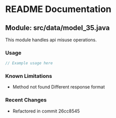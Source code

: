 # README Documentation

## Module: src/data/model_35.java

This module handles api misuse operations.

### Usage

```java
// Example usage here
```

### Known Limitations

- Method not found Different response format

### Recent Changes

- Refactored in commit 26cc8545
